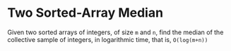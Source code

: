 # Two Sorted-Array Median
Given two sorted arrays of integers, of size `m` and `n`,  find the median of the collective sample of integers, in logarithmic time, that is, `O(log(m+n))`